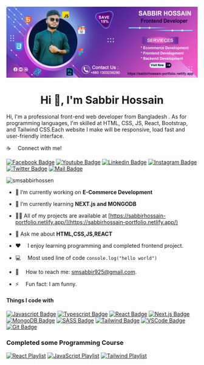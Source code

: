 
![Github Banner](assets/cover.jpg)
<h1 align="center">Hi 👋, I'm Sabbir Hossain</h1>
Hi, I'm a professional front-end web developer from Bangladesh . As for programming languages, I'm skilled at HTML, CSS, JS, React, Bootstrap, and Tailwind CSS.Each website I make will be responsive, load fast and user-friendly interface.


:coffee: &emsp;Connect with me!


[![Facebook Badge](https://img.shields.io/badge/Facebook-1877F2?style=for-the-badge&logo=facebook&logoColor=white)](https://facebook.com/sabbir.hossan.3762) [![Youtube Badge](https://img.shields.io/badge/YouTube-FF0000?style=for-the-badge&logo=youtube&logoColor=white)](https://youtube.com/learnwithsumit) [![Linkedin Badge](https://img.shields.io/badge/LinkedIn-0077B5?style=for-the-badge&logo=linkedin&logoColor=white)](https://www.linkedin.com/in/sabbir-hossain-a52758266/) [![Instagram Badge](https://img.shields.io/badge/Instagram-E4405F?style=for-the-badge&logo=instagram&logoColor=white)](https://instagram.com/learnwithsumit) [![Twitter Badge](https://img.shields.io/badge/Twitter-1DA1F2?style=for-the-badge&logo=twitter&logoColor=white)](https://twitter.com/sumit_analyzen) [![Mail Badge](https://img.shields.io/badge/Gmail-D14836?style=for-the-badge&logo=gmail&logoColor=white)](mailto:smsabbir925@gmail.com)
<p align="left"> <img src="https://komarev.com/ghpvc/?username=smsabbirhossen&label=Profile%20views&color=0e75b6&style=flat" alt="smsabbirhossen" /> </p>

- 🔭 I’m currently working on **E-Commerce Development**

- 🌱 I’m currently learning **NEXT.js and MONGODB**

- 👨‍💻 All of my projects are available at [https://sabbirhossain-portfolio.netlify.app/](https://sabbirhossain-portfolio.netlify.app/)

- 💬 Ask me about **HTML,CSS,JS,REACT**
  
- :hearts: &emsp;I enjoy learning programming and completed frontend project. 

- :computer: &emsp;Most used line of code `console.log("hello world")` 

- :e-mail: &emsp;How to reach me: smsabbir925@gmail.com.
  
- ⚡ &emsp;Fun fact: I am funny.


#### Things I code with

[![Javascript Badge](https://img.shields.io/badge/-Javascript-F0DB4F?style=for-the-badge&labelColor=black&logo=javascript&logoColor=F0DB4F)](#) [![Typescript Badge](https://img.shields.io/badge/-Typescript-007acc?style=for-the-badge&labelColor=black&logo=typescript&logoColor=007acc)](#) [![React Badge](https://img.shields.io/badge/-React-61DBFB?style=for-the-badge&labelColor=black&logo=react&logoColor=61DBFB)](#) [![Next.js Badge](https://img.shields.io/badge/next.js-000000?style=for-the-badge&logo=nextdotjs&logoColor=white)](#) [![MongoDB Badge](https://img.shields.io/badge/MongoDB-4EA94B?style=for-the-badge&logo=mongodb&logoColor=white)](#)  [![SASS Badge](https://img.shields.io/badge/Sass-CC6699?style=for-the-badge&logo=sass&logoColor=white)](#) [![Tailwind Badge](https://img.shields.io/badge/Tailwind%20CSS-092749?style=for-the-badge&logo=tailwindcss&logoColor=06B6D4&labelColor=000000)](#) [![VSCode Badge](https://img.shields.io/badge/Visual_Studio-5C2D91?style=for-the-badge&logo=visual%20studio&logoColor=white)](#) [![Git Badge](https://img.shields.io/badge/Git-F05032?style=for-the-badge&logo=git&logoColor=white)](#)


### Completed some Programming Course

[![React Playlist](https://img.shields.io/badge/React-20232A?style=for-the-badge&logo=react&logoColor=61DAFB)](https://lwsbd.link/react)  [![JavaScript Playlist](https://img.shields.io/badge/JavaScript-323330?style=for-the-badge&logo=javascript&logoColor=F7DF1E)](https://lwsbd.link/startjs) [![Tailwind Playlist](https://img.shields.io/badge/Tailwind%20CSS-092749?style=for-the-badge&logo=tailwindcss&logoColor=06B6D4&labelColor=000000)](https://lwsbd.link/tp)

